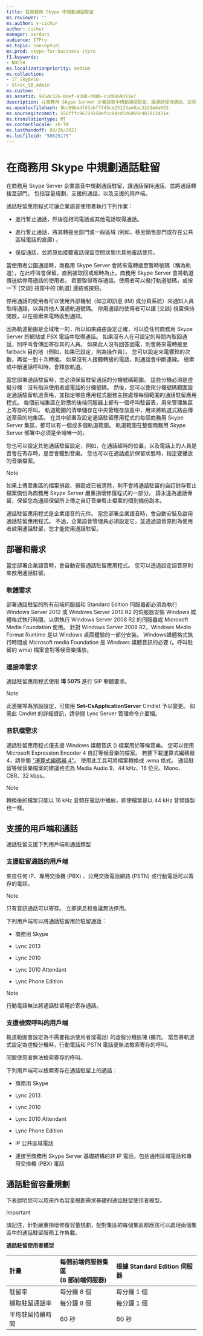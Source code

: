 ```yaml
---
title: 在商務用 Skype 中規劃通話駐留
ms.reviewer: ''
ms.author: v-cichur
author: cichur
manager: serdars
audience: ITPro
ms.topic: conceptual
ms.prod: skype-for-business-itpro
f1.keywords:
- NOCSH
ms.localizationpriority: medium
ms.collection:
- IT_Skype16
- Strat_SB_Admin
ms.custom: ''
ms.assetid: 985dc326-0aef-4308-b98b-c1d0069311e7
description: 在商務用 Skype Server 企業語音中規劃通話駐留，讓通話保持通話，並將通話轉接至部門。 包括容量規劃、支援的通話，以及支援的用戶端。
ms.openlocfilehash: 8bc69bedfd3abf7745ce25133ae8ac32d1eda032
ms.sourcegitcommit: 556fffc96729150efcc04cd5d6069c402012421e
ms.translationtype: MT
ms.contentlocale: zh-TW
ms.lasthandoff: 08/26/2021
ms.locfileid: "58625175"
---
```

# <a name="plan-for-call-park-in-skype-for-business"></a>在商務用 Skype 中規劃通話駐留
 
在商務用 Skype Server 企業語音中規劃通話駐留，讓通話保持通話，並將通話轉接至部門。 包括容量規劃、支援的通話，以及支援的用戶端。
  
通話駐留應用程式可讓企業語音使用者執行下列作業：
  
- 進行暫止通話，然後從相同電話或其他電話取得通話。
    
- 進行暫止通話，將其轉接至部門或一般區域 (例如，移至銷售部門或存在公共區域電話的倉庫) 。
    
- 保留通話，並將原始接聽電話保留空閒狀態供其他電話使用。
    
當使用者公園通話時，商務用 Skype Server 會將來電轉接至暫時號碼（稱為軌道），在此呼叫會保留，直到被取回或超時為止。商務用 Skype Server 會將軌道傳送給停用通話的使用者。 若要取得寄存通話，使用者可以撥打軌道號碼，或按一下 [交談] 視窗中的 [軌道] 連結或按鈕。 
  
停用通話的使用者可以使用外部機制（如立即訊息 (IM) 或分頁系統）來通知人員取得通話，以與其他人溝通軌道號碼。 停用通話的使用者可以讓 [交談] 視窗保持開啟，以在檢索來電時收到通知。
  
因為軌道範圍是全域唯一的，所以如果路由設定正確，可以從任何商務用 Skype Server 的網站或 PBX 電話中取得通話。 如果沒有人在可設定的時間內取回通話，則呼叫會傳回寄存其的人員。 如果此人沒有回答回電，則會將來電轉接至 fallback 目的地（例如，如果已設定，則為操作員）。 您可以設定來電響鈴的次數，再從一到十次轉接。 如果沒有人接聽轉接的電話，則通話會中斷連線。 檢索或中斷通話呼叫時，會釋放軌道。
  
當您部署通話駐留時，您必須保留駐留通話的分機號碼範圍。 這些分機必須是虛擬分機：沒有指派使用者或電話的分機號碼。 然後，您可以使用分機號碼範圍設定通話駐留軌道表格，並指定哪些應用程式服務主控處理每個範圍的通話駐留應用程式。 每個前端集區在對應的後端伺服器上都有一個呼叫駐留表，用來管理集區上寄存的呼叫。 軌道範圍的清單儲存在中央管理存放區中，用來將軌道式路由傳送至目的地集區。 在其中部署及設定通話駐留應用程式的每個商務用 Skype Server 集區，都可以有一個或多個軌道範圍。 軌道範圍在整個商務用 Skype Server 部署中必須是全域唯一的。 
  
您也可以設定其他通話駐留設定，例如，在通話超時的位置，以及電話上的人員是否會在寄存時，是否會聽到音樂。 您也可以在通話處於保留狀態時，指定要播放的音樂檔案。
  
> [!NOTE]
> 如果上傳至集區的檔案損毀、損毀或已被清除，則不會將通話駐留的自訂封存暫止檔案備份為商務用 Skype Server 嚴重損壞修復程式的一部分。 請永遠為通話保留，保留您為通話保留所上傳之自訂音樂暫止檔案的個別備份副本。 
  
通話駐留應用程式是企業語音的元件。 當您部署企業語音時，會自動安裝及啟用通話駐留應用程式。 不過，企業語音管理員必須設定它，並透過語音原則為使用者啟用通話駐留，您才能使用通話駐留。
  
## <a name="deployment-and-requirements"></a>部署和需求

當您部署企業語音時，會自動安裝通話駐留應用程式。 您可以透過設定語音原則來啟用通話駐留。
  
### <a name="software-requirements"></a>軟體需求

部署通話駐留的所有前端伺服器和 Standard Edition 伺服器都必須為執行 Windows Server 2012 或 Windows Server 2012 R2 的伺服器安裝 Windows 媒體格式執行時間，以供執行 Windows Server 2008 R2 的伺服器或 Microsoft Media Foundation 使用。 針對 Windows Server 2008 R2，Windows Media Format Runtime 是以 Windows 桌面體驗的一部分安裝。 Windows媒體格式執行時間或 Microsoft media Foundation 是 Windows 媒體音訊的必要 (。呼叫駐留的 wma) 檔案會對等候音樂播放。
  
### <a name="port-requirements"></a>連接埠需求

通話駐留應用程式使用 **埠 5075**  進行 SIP 聆聽要求。
    
> [!NOTE]
> 此連接埠為預設設定，可使用 **Set-CsApplicationServer** Cmdlet 予以變更。 如需此 Cmdlet 的詳細資訊，請參閱 Lync Server 管理命令介面檔。
  
### <a name="audio-file-requirements"></a>音訊檔需求

通話駐留應用程式僅支援 Windows 媒體音訊 () 檔案用於等候音樂。 您可以使用 Microsoft Expression Encoder 4 自訂等候音樂的檔案。 若要下載運算式編碼器4，請參閱   ["運算式編碼器 4"](https://go.microsoft.com/fwlink/p/?linkId=202843)。 使用此工具可將檔案轉換成 .wma 格式。 通話駐留等候音樂檔案的建議格式為 Media Audio 9、44 kHz、16 位元、Mono、CBR、32 kbps。
  
> [!NOTE]
> 轉換後的檔案只能以 16 kHz 音頻在電話中播放，即使檔案是以 44 kHz 音頻錄製也一樣。 
  
## <a name="supported-clients-and-calls"></a>支援的用戶端和通話

通話駐留支援下列用戶端和通話類型
  
### <a name="clients-supported-for-parking-calls"></a>支援駐留通話的用戶端

來自任何 IP、專用交換機 (PBX) 、公用交換電話網路 (PSTN) 或行動電話可以寄存的電話。
  
> [!NOTE]
> 只有音訊通話可以寄存。 立即訊息和會議無法停用。 
  
下列用戶端可以將通話駐留用於駐留通話：
  
- 商務用 Skype
    
- Lync 2013
    
- Lync 2010
    
- Lync 2010 Attendant
    
- Lync Phone Edition
    
> [!NOTE]
> 行動電話無法將通話駐留用於寄存通話。 
  
### <a name="clients-supported-for-retrieving-calls"></a>支援檢索呼叫的用戶端

軌道範圍會設定為不需要指派使用者或電話) 的虛擬分機區塊 (擴充。 當您將軌道式設定為虛擬分機時，行動電話和 PSTN 電話便無法檢索寄存的呼叫。
  
同盟使用者無法檢索寄存的呼叫。
  
下列用戶端可以檢索寄存在通話駐留上的通話：
  
- 商務用 Skype
    
- Lync 2013
    
- Lync 2010
    
- Lync 2010 Attendant
    
- Lync Phone Edition
    
- IP 公共區域電話
    
- 連接至商務用 Skype Server 基礎結構的非 IP 電話，包括通用區域電話和專用交換機 (PBX) 電話
    
## <a name="call-park-capacity-planning"></a>通話駐留容量規劃

下表說明您可以用來作為容量規劃需求基礎的通話駐留使用者模型。
  
> [!IMPORTANT]
> 請記住，針對嚴重損壞修復容量規劃，配對集區的每個集區都應該可以處理兩個集區中的通話駐留服務工作負載。 
  
**通話駐留使用者模型**

|**計量**|**每個前端伺服器集區  <br/>  (8 部前端伺服器)**|**根據 Standard Edition 伺服器**|
|:-----|:-----|:-----|
|駐留率  <br/> |每分鐘 8 個  <br/> |每分鐘 1 個  <br/> |
|擷取駐留通話率  <br/> |每分鐘 8 個  <br/> |每分鐘 1 個  <br/> |
|平均駐留持續時間  <br/> |60 秒  <br/> |60 秒  <br/> |
   

